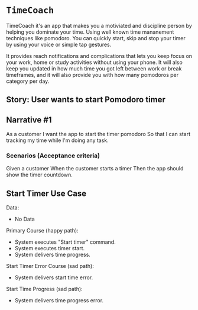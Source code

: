 # ``TimeCoach``

TimeCoach it's an app that makes you a motiviated and discipline person by helping you dominate your time. Using well known time mananement techniques like pomodoro. You can quickly start, skip and stop your timer by using your voice or simple tap gestures.

It provides reach notifications and complications that lets you keep focus on your work, home or study activities without using your phone. It will also keep you updated in how much time you got left between work or break timeframes, and it will also provide you with how many pomodoros per category per day.

## Story: User wants to start Pomodoro timer

## Narrative #1

As a customer
I want the app to start the timer pomodoro
So that I can start tracking my time while I'm doing any task.

### Scenarios (Acceptance criteria)

Given a customer
When the customer starts a timer
Then the app should show the timer countdown.

## Start Timer Use Case

Data:
- No Data

Primary Course (happy path):

- System executes "Start timer" command.
- System executes timer start.
- System delivers time progress.

Start Timer Error Course (sad path):

- System delivers start time error.

Start Time Progress (sad path):

- System delivers time progress error. 
